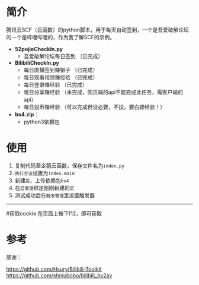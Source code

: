 # 简介

腾讯云SCF（云函数）的python脚本，用于每天自动签到，一个是吾爱破解论坛的一个是哔哩哔哩的，作为我了解SCF的示例。

- **52pojieCheckIn.py**
    - 吾爱破解论坛每日签到 （已完成）
- **BilibiliCheckIn.py**
    - 每日直播签到赚银子  （已完成）
    - 每日观看视频赚经验  （已完成）
    - 每日登录赚经验  （已完成）
    - 每日分享赚经验  （未完成，网页端的api不能完成此任务，需客户端的api）
    - 每日投币赚经验  （可以完成但没必要，不投，要白嫖经验！）
- **bs4.zip**：
    - python3依赖包

# 使用

1. 复制代码至企鹅云函数，保存文件名为`index.py`
2. `执行方法`设置为`index.main`
3. 新建`层`，上传依赖包`bs4`
4. 在`层管理`绑定刚刚新建的`层`
5. 测试成功后在`触发管理`里设置触发器
-------------------------------------------

#获取cookie
在页面上按下f12，即可获取

# 参考

感谢：  

https://github.com/Hsury/Bilibili-Toolkit  
https://github.com/shniubobo/bilibili_bv2av  
